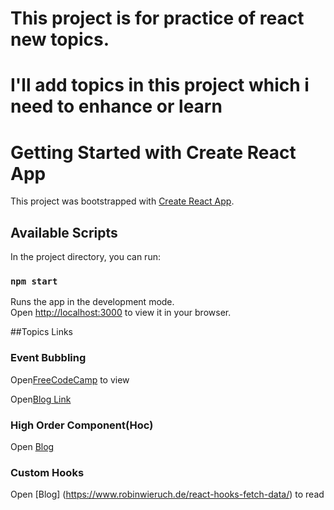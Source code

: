 # This project is for practice of react new topics.

# I'll add topics in this project which i need to enhance or learn

# Getting Started with Create React App

This project was bootstrapped with [Create React App](https://github.com/facebook/create-react-app).

## Available Scripts

In the project directory, you can run:

### `npm start`

Runs the app in the development mode.\
Open [http://localhost:3000](http://localhost:3000) to view it in your browser.

##Topics Links

### Event Bubbling

Open[FreeCodeCamp](https://www.freecodecamp.org/news/event-propagation-event-bubbling-event-catching-beginners-guide/) to view

Open[Blog Link](https://www.robinwieruch.de/react-event-bubbling-capturing/)

### High Order Component(Hoc)

Open [Blog](https://www.robinwieruch.de/react-higher-order-components/)

### Custom Hooks

Open [Blog] (https://www.robinwieruch.de/react-hooks-fetch-data/) to read
